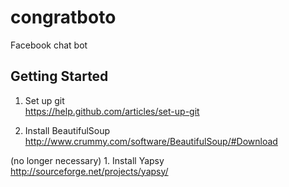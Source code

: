 # congratboto

Facebook chat bot

## Getting Started

1. Set up git  
https://help.github.com/articles/set-up-git

1. Install BeautifulSoup  
http://www.crummy.com/software/BeautifulSoup/#Download

(no longer necessary) 1. Install Yapsy  
http://sourceforge.net/projects/yapsy/
